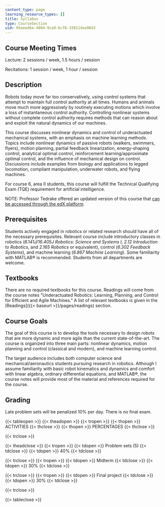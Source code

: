 ```yaml
---
content_type: page
learning_resource_types: []
title: Syllabus
type: CourseSection
uid: 05eeed6e-4894-9ca9-bcf6-33811daa98d3
---
```


Course Meeting Times
--------------------

Lecture: 2 sessions / week, 1.5 hours / session

Recitations: 1 session / week, 1 hour / session

Description
-----------

Robots today move far too conservatively, using control systems that attempt to maintain full control authority at all times. Humans and animals move much more aggressively by routinely executing motions which involve a loss of instantaneous control authority. Controlling nonlinear systems without complete control authority requires methods that can reason about and exploit the natural dynamics of our machines.

This course discusses nonlinear dynamics and control of underactuated mechanical systems, with an emphasis on machine learning methods. Topics include nonlinear dynamics of passive robots (walkers, swimmers, flyers), motion planning, partial feedback linearization, energy-shaping control, analytical optimal control, reinforcement learning/approximate optimal control, and the influence of mechanical design on control. Discussions include examples from biology and applications to legged locomotion, compliant manipulation, underwater robots, and flying machines.

For course 6, area II students, this course will fulfill the Technical Qualifying Exam (TQE) requirement for artificial intelligence.

NOTE: Professor Tedrake offered an updated version of this course that [can be accessed through the edX platform](https://www.edx.org/course/underactuated-robotics-mitx-6-832x-0?utm_source=OCW&utm_medium=6-832syllabus&utm_campaign=OCW).

Prerequisites
-------------

Students actively engaged in robotics or related research should have all of the necessary prerequisites. Relevant course include introductory classes in robotics (_6.141J/16.405J Robotics: Science and Systems I, 2.12 Introduction to Robotics_, and _2.165 Robotics_ or equivalent), control (_6.302 Feedback Systems_), and machine learning (_6.867 Machine Learning_). Some familiarity with MATLAB® is recommended. Students from all departments are welcome.

Textbooks
---------

There are no required textbooks for this course. Readings will come from the course notes "Underactuated Robotics: Learning, Planning, and Control for Efficient and Agile Machines." A list of relevant textbooks is given in the [Readings]({{< baseurl >}}/pages/readings) section.

Course Goals
------------

The goal of this course is to develop the tools necessary to design robots that are more dynamic and more agile than the current state-of-the-art. The course is organized into three main parts: nonlinear dynamics, motion planning and control (classical and modern), and machine learning control.

The target audience includes both computer science and mechanical/aeronautics students pursuing research in robotics. Although I assume familiarity with basic robot kinematics and dynamics and comfort with linear algebra, ordinary differential equations, and MATLAB®, the course notes will provide most of the material and references required for the course.

Grading
-------

Late problem sets will be penalized 10% per day. There is no final exam.

{{< tableopen >}}
{{< theadopen >}}
{{< tropen >}}
{{< thopen >}}
ACTIVITIES
{{< thclose >}}
{{< thopen >}}
PERCENTAGES
{{< thclose >}}

{{< trclose >}}

{{< theadclose >}}
{{< tropen >}}
{{< tdopen >}}
Problem sets (5)
{{< tdclose >}}
{{< tdopen >}}
40%
{{< tdclose >}}

{{< trclose >}}
{{< tropen >}}
{{< tdopen >}}
Midterm
{{< tdclose >}}
{{< tdopen >}}
30%
{{< tdclose >}}

{{< trclose >}}
{{< tropen >}}
{{< tdopen >}}
Final project
{{< tdclose >}}
{{< tdopen >}}
30%
{{< tdclose >}}

{{< trclose >}}

{{< tableclose >}}